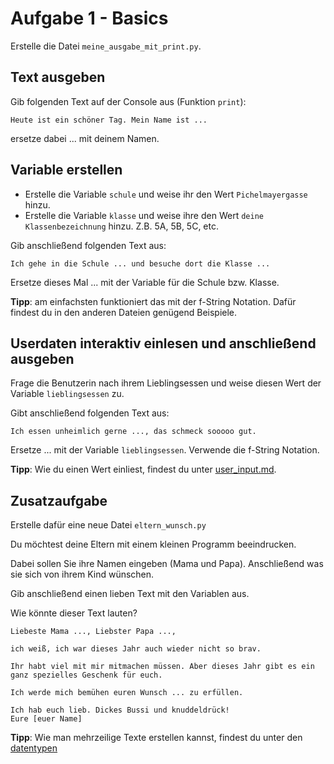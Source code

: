 # Aufgabe 1 - Basics

Erstelle die Datei `meine_ausgabe_mit_print.py`.

## Text ausgeben

Gib folgenden Text auf der Console aus (Funktion `print`):

```
Heute ist ein schöner Tag. Mein Name ist ...
```

ersetze dabei ... mit deinem Namen.

## Variable erstellen

* Erstelle die Variable `schule` und weise ihr den Wert `Pichelmayergasse` hinzu.
* Erstelle die Variable `klasse` und weise ihre den Wert `deine Klassenbezeichnung` hinzu. Z.B. 5A, 5B, 5C, etc.

Gib anschließend folgenden Text aus:

```
Ich gehe in die Schule ... und besuche dort die Klasse ...
```

Ersetze dieses Mal ... mit der Variable für die Schule bzw. Klasse.

**Tipp**: am einfachsten funktioniert das mit der f-String Notation. Dafür findest du in den anderen Dateien genügend
Beispiele.

## Userdaten interaktiv einlesen und anschließend ausgeben
Frage die Benutzerin nach ihrem Lieblingsessen und weise diesen Wert der Variable `lieblingsessen` zu.

Gibt anschließend folgenden Text aus:

```
Ich essen unheimlich gerne ..., das schmeck sooooo gut.
```

Ersetze ... mit der Variable `lieblingsessen`. Verwende die f-String Notation.

**Tipp**: Wie du einen Wert einliest, findest du unter [user_input.md](../user_input.md).

## Zusatzaufgabe
Erstelle dafür eine neue Datei `eltern_wunsch.py`

Du möchtest deine Eltern mit einem kleinen Programm beeindrucken.

Dabei sollen Sie ihre Namen eingeben (Mama und Papa). Anschließend was sie sich von ihrem Kind wünschen.

Gib anschließend einen lieben Text mit den Variablen aus.

Wie könnte dieser Text lauten?

```
Liebeste Mama ..., Liebster Papa ...,

ich weiß, ich war dieses Jahr auch wieder nicht so brav.

Ihr habt viel mit mir mitmachen müssen. Aber dieses Jahr gibt es ein ganz spezielles Geschenk für euch.

Ich werde mich bemühen euren Wunsch ... zu erfüllen.

Ich hab euch lieb. Dickes Bussi und knuddeldrück!
Eure [euer Name]
```

**Tipp**: Wie man mehrzeilige Texte erstellen kannst, findest du unter den [datentypen](../datentypen.md)